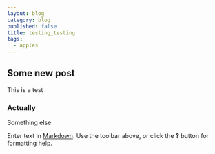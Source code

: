 ```yaml
---
layout: blog
category: blog
published: false
title: testing_testing
tags:
  - apples
---
```

## Some new post
This is a test
### Actually
Something else

Enter text in [Markdown](http://daringfireball.net/projects/markdown/). Use the toolbar above, or click the **?** button for formatting help.
